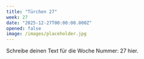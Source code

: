 ```yaml
---
title: "Türchen 27"
week: 27
date: "2025-12-27T00:00:00.000Z"
opened: false
image: /images/placeholder.jpg
---
```


Schreibe deinen Text für die Woche Nummer: 27 hier.
